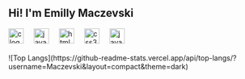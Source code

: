 <h2 align="left">Hi! I'm Emilly Maczevski</h2>

<div align="left">
  <img src="https://cdn.jsdelivr.net/gh/devicons/devicon/icons/c/c-original.svg" height="30" alt="c logo" />
<img width="12" />
<img src="https://cdn.jsdelivr.net/gh/devicons/devicon/icons/javascript/javascript-original.svg" height="30" alt="javascript logo" />
<img width="12" />
<img src="https://cdn.jsdelivr.net/gh/devicons/devicon/icons/html5/html5-original.svg" height="30" alt="html5 logo" />
<img width="12" />
<img src="https://cdn.jsdelivr.net/gh/devicons/devicon/icons/css3/css3-original.svg" height="30" alt="css3 logo" />
<img width="12" />
<img src="https://cdn.jsdelivr.net/gh/devicons/devicon/icons/java/java-original.svg" height="30" alt="java logo" />
</div>

<br>
![Top Langs](https://github-readme-stats.vercel.app/api/top-langs/?username=Maczevski&layout=compact&theme=dark)


###
